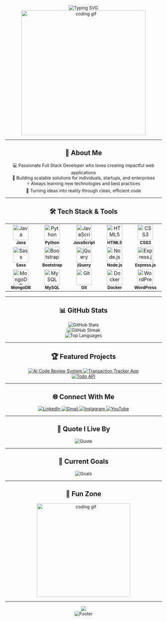 <div align="center">
  <img src="https://readme-typing-svg.herokuapp.com?font=Fira+Code&size=35&duration=3000&pause=1000&color=00D9FF&center=true&vCenter=true&width=600&height=100&lines=Hi+👋+I'm+Niloy+Sarkar;Full+Stack+Developer+🚀;Building+Amazing+Web+Apps+💻" alt="Typing SVG" />
</div>

<div align="center">
  <img src="https://user-images.githubusercontent.com/74038190/229223263-cf2e4b07-2615-4f87-9c38-e37600f8381a.gif" width="400" alt="coding gif"/>
</div>

---

<div align="center">
  <h2>🚀 About Me</h2>
  <p>
    💻 Passionate Full Stack Developer who loves creating impactful web applications<br/>
    🎯 Building scalable solutions for individuals, startups, and enterprises<br/>
    ⚡ Always learning new technologies and best practices<br/>
    🌟 Turning ideas into reality through clean, efficient code
  </p>
</div>

---

<h2 align="center">🛠️ Tech Stack & Tools</h2>

<div align="center">
  <table>
    <tr>
      <td align="center" width="120">
        <img src="https://skillicons.dev/icons?i=java" width="50" height="50" alt="Java" />
        <br><sub><b>Java</b></sub>
      </td>
      <td align="center" width="120">
        <img src="https://skillicons.dev/icons?i=python" width="50" height="50" alt="Python" />
        <br><sub><b>Python</b></sub>
      </td>
      <td align="center" width="120">
        <img src="https://skillicons.dev/icons?i=javascript" width="50" height="50" alt="JavaScript" />
        <br><sub><b>JavaScript</b></sub>
      </td>
      <td align="center" width="120">
        <img src="https://skillicons.dev/icons?i=html" width="50" height="50" alt="HTML5" />
        <br><sub><b>HTML5</b></sub>
      </td>
      <td align="center" width="120">
        <img src="https://skillicons.dev/icons?i=css" width="50" height="50" alt="CSS3" />
        <br><sub><b>CSS3</b></sub>
      </td>
    </tr>
    <tr>
      <td align="center" width="120">
        <img src="https://skillicons.dev/icons?i=sass" width="50" height="50" alt="Sass" />
        <br><sub><b>Sass</b></sub>
      </td>
      <td align="center" width="120">
        <img src="https://skillicons.dev/icons?i=bootstrap" width="50" height="50" alt="Bootstrap" />
        <br><sub><b>Bootstrap</b></sub>
      </td>
      <td align="center" width="120">
        <img src="https://skillicons.dev/icons?i=jquery" width="50" height="50" alt="jQuery" />
        <br><sub><b>jQuery</b></sub>
      </td>
      <td align="center" width="120">
        <img src="https://skillicons.dev/icons?i=nodejs" width="50" height="50" alt="Node.js" />
        <br><sub><b>Node.js</b></sub>
      </td>
      <td align="center" width="120">
        <img src="https://skillicons.dev/icons?i=express" width="50" height="50" alt="Express.js" />
        <br><sub><b>Express.js</b></sub>
      </td>
    </tr>
    <tr>
      <td align="center" width="120">
        <img src="https://skillicons.dev/icons?i=mongodb" width="50" height="50" alt="MongoDB" />
        <br><sub><b>MongoDB</b></sub>
      </td>
      <td align="center" width="120">
        <img src="https://skillicons.dev/icons?i=mysql" width="50" height="50" alt="MySQL" />
        <br><sub><b>MySQL</b></sub>
      </td>
      <td align="center" width="120">
        <img src="https://skillicons.dev/icons?i=git" width="50" height="50" alt="Git" />
        <br><sub><b>Git</b></sub>
      </td>
      <td align="center" width="120">
        <img src="https://skillicons.dev/icons?i=docker" width="50" height="50" alt="Docker" />
        <br><sub><b>Docker</b></sub>
      </td>
      <td align="center" width="120">
        <img src="https://skillicons.dev/icons?i=wordpress" width="50" height="50" alt="WordPress" />
        <br><sub><b>WordPress</b></sub>
      </td>
    </tr>
  </table>
</div>

---

<div align="center">
  <h2>📊 GitHub Stats</h2>
  <img src="https://github-readme-stats.vercel.app/api?username=Niloyns&theme=radical&hide_border=false&include_all_commits=true&count_private=true" alt="GitHub Stats" />
  <br/>
  <img src="https://github-readme-streak-stats.herokuapp.com/?user=Niloyns&theme=radical&hide_border=false" alt="GitHub Streak" />
  <br/>
  <img src="https://github-readme-stats.vercel.app/api/top-langs/?username=Niloyns&theme=radical&hide_border=false&include_all_commits=true&count_private=true&layout=compact" alt="Top Languages" />
</div>

---

<div align="center">
  <h2>🏆 Featured Projects</h2>
</div>

<div align="center">
  <a href="https://github.com/Niloyns/AI-Code-Review-System">
    <img src="https://github-readme-stats.vercel.app/api/pin/?username=Niloyns&repo=AI-Code-Review-System&theme=radical&hide_border=false" alt="AI Code Review System" />
  </a>
  <a href="https://github.com/Niloyns/Transaction-Tracker-App">
    <img src="https://github-readme-stats.vercel.app/api/pin/?username=Niloyns&repo=Transaction-Tracker-App&theme=radical&hide_border=false" alt="Transaction Tracker App" />
  </a>
</div>

<div align="center">
  <a href="https://github.com/Niloyns/Todo_API">
    <img src="https://github-readme-stats.vercel.app/api/pin/?username=Niloyns&repo=Todo_API&theme=radical&hide_border=false" alt="Todo API" />
  </a>
</div>

---

<div align="center">
  <h2>🌐 Connect With Me</h2>
  <a href="https://www.linkedin.com/in/niloy-sarkar-a734841b0/">
    <img src="https://img.shields.io/badge/LinkedIn-0077B5?style=for-the-badge&logo=linkedin&logoColor=white&style=flat-square" alt="LinkedIn" />
  </a>
  <a href="mailto:niloysarkar1998@gmail.com">
    <img src="https://img.shields.io/badge/Gmail-D14836?style=for-the-badge&logo=gmail&logoColor=white&style=flat-square" alt="Gmail" />
  </a>
  <a href="https://www.instagram.com/">
    <img src="https://img.shields.io/badge/Instagram-E4405F?style=for-the-badge&logo=instagram&logoColor=white&style=flat-square" alt="Instagram" />
  </a>
  <a href="https://www.youtube.com/">
    <img src="https://img.shields.io/badge/YouTube-FF0000?style=for-the-badge&logo=youtube&logoColor=white&style=flat-square" alt="YouTube" />
  </a>
</div>

---

<div align="center">
  <h2>💭 Quote I Live By</h2>
  <img src="https://readme-typing-svg.herokuapp.com?font=Fira+Code&size=20&duration=3000&pause=1000&color=FFD700&center=true&vCenter=true&width=600&height=80&lines=Code+is+like+humor.+When+you+have+to+explain+it%2C+it's+bad.;Always+keep+learning+and+growing!+🚀" alt="Quote" />
</div>

---

<div align="center">
  <h2>🎯 Current Goals</h2>
  <img src="https://readme-typing-svg.herokuapp.com?font=Fira+Code&size=18&duration=4000&pause=1000&color=32CD32&center=true&vCenter=true&width=700&height=120&lines=🔭+Currently+working+on+exciting+projects;🌱+Learning+new+technologies+daily;👯+Looking+to+collaborate+on+innovative+ideas;💬+Ask+me+about+Full+Stack+Development;📫+Reach+out+for+freelance+opportunities!" alt="Goals" />
</div>

---

<div align="center">
  <h2>🎨 Fun Zone</h2>
  <img src="https://user-images.githubusercontent.com/74038190/212284100-561aa473-3905-4a80-b561-0d28506553ee.gif" width="300" alt="coding gif"/>
</div>

---

<div align="center">
  <img src="https://capsule-render.vercel.app/api?type=waving&color=gradient&customColorList=6,11,20&height=150&section=footer&text=Thanks%20for%20visiting!&fontSize=50&fontColor=fff&animation=twinkling&fontAlignY=75"/>
</div>

<div align="center">
  <img src="https://readme-typing-svg.herokuapp.com?font=Fira+Code&size=25&duration=3000&pause=1000&color=FF6B6B&center=true&vCenter=true&width=600&height=80&lines=Let's+build+something+amazing+together!+✨;Happy+Coding!+💻" alt="Footer" />
</div>
